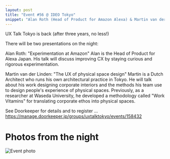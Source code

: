 ```yaml
---
layout: post
title: "Event #56 @ IDEO Tokyo"
snippet: "Alan Roth (Head of Product for Amazon Alexa) & Martin van der Linden (Architect)"
---
```


UX Talk Tokyo is back (after three years, no less!)

There will be two presentations on the night:

Alan Roth: "Experimentation at Amazon"
Alan is the Head of Product for Alexa Japan. His talk will discuss improving CX by staying curious and rigorous experimentation.

Martin van der Linden: "The UX of physical space design"
Martin is a Dutch Architect who runs his own architectural practice in Tokyo. He will talk about his work designing corporate interiors and the methods his team use to design people's experience of physical spaces. Previously, as a researcher at Waseda University, he developed a methodology called "Work Vitamins" for translating corporate ethos into physical spaces.

See Doorkeeper for details and to register ...
https://manage.doorkeeper.jp/groups/uxtalktokyo/events/158432

# Photos from the night

![Event photo](/assets/images/2023-06-21/344976AF-551B-4BB4-97C9-9C66C201E66F_1_105_c.jpeg)
